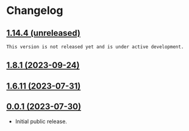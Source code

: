 # Changelog

## [1.14.4 (unreleased)](https://github.com/DLRSP/workflows/compare/v1.6.11...v1.10.0)
```{important}
This version is not released yet and is under active development.
```

## [1.8.1 (2023-09-24)](https://github.com/DLRSP/workflows/compare/v1.6.11...v1.8.1)

## [1.6.11 (2023-07-31)](https://github.com/DLRSP/workflows/compare/v0.0.1...v1.6.11)

## [0.0.1 (2023-07-30)](https://github.com/DLRSP/workflows/compare/e9ae391...v0.0.1)

- Initial public release.